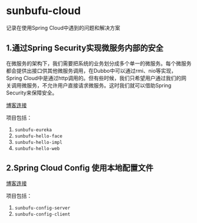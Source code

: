 # sunbufu-cloud
记录在使用Spring Cloud中遇到的问题和解决方案

## 1.通过Spring Security实现微服务内部的安全

在微服务的架构下，我们需要把系统的业务划分成多个单一的微服务。每个微服务都会提供出接口供其他微服务调用，在Dubbo中可以通过rmi、nio等实现，Spring Cloud中是通过http调用的。但有些时候，我们只希望用户通过我们的网关调用微服务，不允许用户直接请求微服务。这时我们就可以借助Spring Security来保障安全。

[博客连接](http://blog.csdn.net/sunbufu/article/details/79287340)

项目包括：

1. `sunbufu-eureka`
2. `sunbufu-hello-face`
3. `sunbufu-hello-impl`
4. `sunbufu-hello-web`



## 2.Spring Cloud Config 使用本地配置文件

[博客连接](http://blog.csdn.net/sunbufu/article/details/79291746)

项目包括：

1. `sunbufu-config-server`
2. `sunbufu-config-client`


